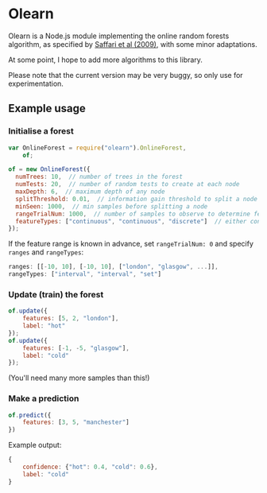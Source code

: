 # Olearn

Olearn is a Node.js module implementing the online random forests algorithm,
as specified by [Saffari et al \(2009\)](http://www.ymer.org/papers/files/2009-OnlineRandomForests.pdf),
with some minor adaptations.

At some point, I hope to add more algorithms to this library.

Please note that the current version may be very buggy, so only use for experimentation.

## Example usage

### Initialise a forest
```javascript
var OnlineForest = require("olearn").OnlineForest,
    of;

of = new OnlineForest({
  numTrees: 10,  // number of trees in the forest
  numTests: 20,  // number of random tests to create at each node
  maxDepth: 6,  // maximum depth of any node
  splitThreshold: 0.01,  // information gain threshold to split a node
  minSeen: 1000,  // min samples before splitting a node
  rangeTrialNum: 1000,  // number of samples to observe to determine feature range.,
  featureTypes: ["continuous", "continuous", "discrete"]  // either continous (numeric) or discrete
});
```

If the feature range is known in advance, set `rangeTrialNum: 0` and specify `ranges` and `rangeTypes`:

```javascript
ranges: [[-10, 10], [-10, 10], ["london", "glasgow", ...]],
rangeTypes: ["interval", "interval", "set"]
```

### Update (train) the forest
```javascript
of.update({
    features: [5, 2, "london"],
    label: "hot"
});
of.update({
    features: [-1, -5, "glasgow"],
    label: "cold"
});
```

(You'll need many more samples than this!)

### Make a prediction

```javascript
of.predict({
    features: [3, 5, "manchester"]
})
```

Example output:

```javascript
{
    confidence: {"hot": 0.4, "cold": 0.6},
    label: "cold"
}
```
